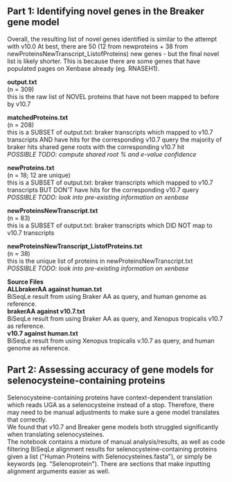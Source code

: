## Part 1: Identifying novel genes in the Breaker gene model  
Overall, the resulting list of novel genes identified is similar to the attempt with v10.0
At best, there are 50 (12 from newproteins + 38 from newProteinsNewTranscript_ListofProteins) new genes - but the final novel list is likely shorter.
This is because there are some genes that have populated pages on Xenbase already (eg. RNASEH1).

**output.txt**  
(n = 309)  
this is the raw list of NOVEL proteins that have not been mapped to before by v10.7

**matchedProteins.txt**  
(n = 208)  
this is a SUBSET of output.txt: braker transcripts which mapped to v10.7 transcripts AND have hits for the corresponding v10.7 query
the majority of braker hits shared gene roots with the corresponding v10.7 hit  
*POSSIBLE TODO: compute shared root % and e-value confidence*

**newProteins.txt**  
(n = 18; 12 are unique)  
this is a SUBSET of output.txt: braker transcripts which mapped to v10.7 transcripts BUT DON'T have hits for the corresponding v10.7 query  
*POSSIBLE TODO: look into pre-existing information on xenbase*

**newProteinsNewTranscript.txt**  
(n = 83)  
this is a SUBSET of output.txt: braker transcripts which DID NOT map to v10.7 transcripts

**newProteinsNewTranscript_ListofProteins.txt**  
(n = 38)  
this is the unique list of proteins in newProteinsNewTranscript.txt  
*POSSIBLE TODO: look into pre-existing information on xenbase*

**Source Files**  
**ALLbrakerAA against human.txt**  
BiSeqLe result from using Braker AA as query, and human genome as reference.  
**brakerAA against v10.7.txt**  
BiSeqLe result from using Braker AA as query, and Xenopus tropicalis v10.7 as reference.  
**v10.7 against human.txt**  
BiSeqLe result from using Xenopus tropicalis v.10.7 as query, and human genome as reference.  

## Part 2: Assessing accuracy of gene models for selenocysteine-containing proteins  
Selenocysteine-containing proteins have context-dependent translation which reads UGA as a
selenocysteine instead of a stop. Therefore, there may need to be manual adjustments to make sure a
gene model translates that correctly.  
We found that v10.7 and Breaker gene models both struggled significantly when translating selenocysteines.  
The notebook contains a mixture of manual analysis/results, as well as code filtering BiSeqLe alignment results for selenocysteine-containing proteins given a list ("Human Proteins with Selenocysteines.fasta"), or simply be keywords (eg. "Selenoprotein"). There are sections that make inputting alignment arguments easier as well.
